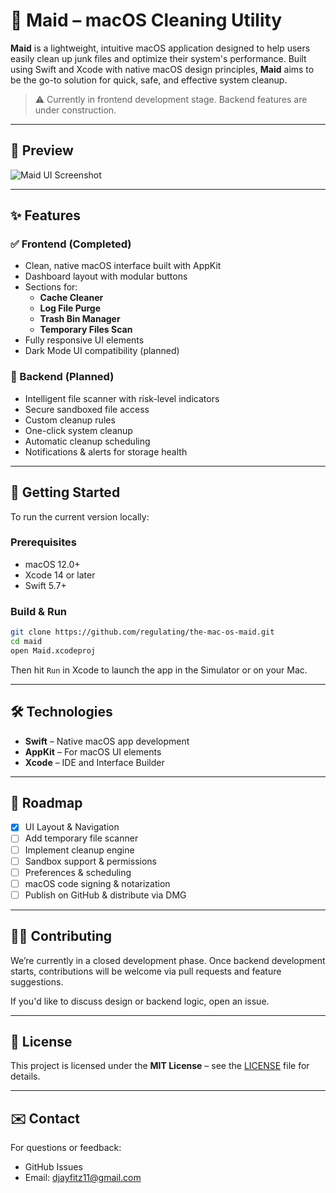 
# 🧹 Maid – macOS Cleaning Utility

**Maid** is a lightweight, intuitive macOS application designed to help users easily clean up junk files and optimize their system's performance. Built using Swift and Xcode with native macOS design principles, **Maid** aims to be the go-to solution for quick, safe, and effective system cleanup.

> ⚠️ Currently in frontend development stage. Backend features are under construction.

---

## 📸 Preview

![Maid UI Screenshot](assets/screenshot.png)
<!-- Replace with an actual image path or link once available -->

---

## ✨ Features

### ✅ Frontend (Completed)
- Clean, native macOS interface built with AppKit
- Dashboard layout with modular buttons
- Sections for:
  - **Cache Cleaner**
  - **Log File Purge**
  - **Trash Bin Manager**
  - **Temporary Files Scan**
- Fully responsive UI elements
- Dark Mode UI compatibility (planned)

### 🧠 Backend (Planned)
- Intelligent file scanner with risk-level indicators
- Secure sandboxed file access
- Custom cleanup rules
- One-click system cleanup
- Automatic cleanup scheduling
- Notifications & alerts for storage health

---

## 🚀 Getting Started

To run the current version locally:

### Prerequisites
- macOS 12.0+
- Xcode 14 or later
- Swift 5.7+

### Build & Run

```bash
git clone https://github.com/regulating/the-mac-os-maid.git
cd maid
open Maid.xcodeproj
````

Then hit `Run` in Xcode to launch the app in the Simulator or on your Mac.

---

## 🛠️ Technologies

* **Swift** – Native macOS app development
* **AppKit** – For macOS UI elements
* **Xcode** – IDE and Interface Builder

---

## 📅 Roadmap

* [x] UI Layout & Navigation
* [ ] Add temporary file scanner
* [ ] Implement cleanup engine
* [ ] Sandbox support & permissions
* [ ] Preferences & scheduling
* [ ] macOS code signing & notarization
* [ ] Publish on GitHub & distribute via DMG

---

## 🙋‍♂️ Contributing

We’re currently in a closed development phase. Once backend development starts, contributions will be welcome via pull requests and feature suggestions.

If you'd like to discuss design or backend logic, open an issue.

---

## 📃 License

This project is licensed under the **MIT License** – see the [LICENSE](LICENSE) file for details.

---

## ✉️ Contact

For questions or feedback:

* GitHub Issues
* Email: [djayfitz11@gmail.com](mailto:djayfitz11@gmail.com)

